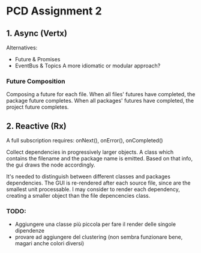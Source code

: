 
# PCD Assignment 2

## 1. Async (Vertx)
Alternatives:
* Future & Promises
* EventBus & Topics
  A more idiomatic or modular approach?

### Future Composition
Composing a future for each file.
When all files' futures have completed, the package future completes.
When all packages' futures have completed, the project future completes.

## 2. Reactive (Rx)
A full subscription requires: onNext(), onError(), onCompleted()

Collect dependencies in progressively larger objects.
A class which contains the filename and the package name is emitted.
Based on that info, the gui draws the node accordingly.

It's needed to distinguish between different classes and packages dependencies.
The GUI is re-rendered after each source file, since are the smallest unit processable.
I may consider to render each dependency, creating a smaller object than the file depencencies class.

### TODO:
- Aggiungere una classe più piccola per fare il render delle singole dipendenze
- provare ad aggiungere del clustering (non sembra funzionare bene, magari anche colori diversi)
